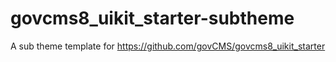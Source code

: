 # govcms8_uikit_starter-subtheme

A sub theme template for https://github.com/govCMS/govcms8_uikit_starter
